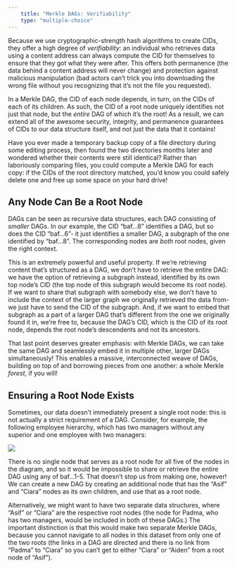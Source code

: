 ```yaml
---
    title: "Merkle DAGs: Verifiability"
    type: "multiple-choice"
---
```


Because we use cryptographic-strength hash algorithms to create
CIDs, they offer a high degree of *verifiability*: an individual
who retrieves data using a content address can always compute the
CID for themselves to ensure that they got what they were after.
This offers both permanence (the data behind a content address
will never change) and protection against malicious manipulation
(bad actors can’t trick you into downloading the wrong file
without you recognizing that it’s not the file you requested).

In a Merkle DAG, the CID of each node depends, in turn, on the
CIDs of each of its children. As such, the CID of a root node
uniquely identifies not just that node, but the *entire* DAG of
which it’s the root! As a result, we can extend all of the
awesome security, integrity, and permanence guarantees of CIDs to
our data structure itself, and not just the data that it
contains!

Have you ever made a temporary backup copy of a file directory
during some editing process, then found the two directories
months later and wondered whether their contents were still
identical? Rather than laboriously comparing files, you could
compute a Merkle DAG for each copy: if the CIDs of the root
directory matched, you’d know you could safely delete one and
free up some space on your hard drive!

## Any Node Can Be a Root Node

DAGs can be seen as recursive data structures, each DAG
consisting of *smaller* DAGs. In our example, the CID “baf...8”
identifies a DAG, but so does the CID “baf...6”- it just
identifies a smaller DAG, a subgraph of the one identified by
“baf...8”. The corresponding nodes are *both* root nodes, given
the right context.

This is an extremely powerful and useful property. If we’re
retrieving content that’s structured as a DAG, we don’t have to
retrieve the entire DAG: we have the option of retrieving a
subgraph instead, identified by its own top node’s CID (the top
node of this subgraph would become its root node). If we want to
share that subgraph with somebody else, we don’t have to include
the context of the larger graph we originally retrieved the data
from- we just have to send the CID of the subgraph. And, if we
want to embed that subgraph as a part of a larger DAG that’s
different from the one we originally found it in, we’re free to,
because the DAG’s CID, which is the CID of its root node, depends
the root node’s descendents and not its ancestors.

That last point deserves greater emphasis: with Merkle DAGs, we
can take the same DAG and seamlessly embed it in multiple other,
larger DAGs simultaneously! This enables a massive,
interconnected weave of DAGs, building on top of and borrowing
pieces from one another: a whole Merkle *forest*, if you will!

## Ensuring a Root Node Exists

Sometimes, our data doesn’t immediately present a single root
node: this is not actually a strict requirement of a DAG.
Consider, for example, the following employee hierarchy, which
has two managers without any superior and one employee with two
managers:

![](/tutorial-assets/TOOO8L05-employees.png)

There is no single node that serves as a root node for all five
of the nodes in the diagram, and so it would be impossible to
share or retrieve the entire DAG using any of baf...1-5. That
doesn’t stop us from making one, however! We can create a new DAG
by creating an additional node that has the “Asif” and “Ciara”
nodes as its own children, and use that as a root node.

Alternatively, we might want  to have two separate data
structures, where “Asif” or “Ciara” are the respective root nodes
(the node for Padma, who has two managers, would be included in
both of these DAGs.) The important distinction is that this would
make two separate Merkle DAGs, because you cannot navigate to all
nodes in this dataset from only one of the two roots (the links
in a DAG are directed and there is no link from “Padma” to
“Ciara” so you can’t get to either “Ciara” or “Aiden” from a root
node of “Asif”).
